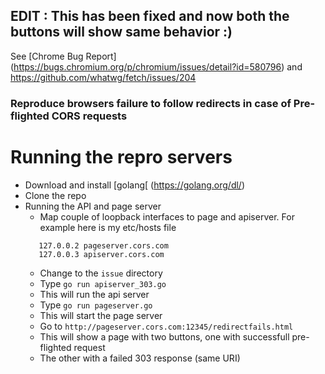 ## EDIT : This has been fixed and now both the buttons will show same behavior :)
See [Chrome Bug Report] (https://bugs.chromium.org/p/chromium/issues/detail?id=580796)
and https://github.com/whatwg/fetch/issues/204

### Reproduce browsers failure to follow redirects in case of Pre-flighted CORS requests

# Running the repro servers
* Download and install [golang[ (https://golang.org/dl/)
* Clone the repo
* Running the API and page server
    + Map couple of loopback interfaces to page and apiserver. For example here is my etc/hosts file
    ```
       127.0.0.2 pageserver.cors.com
       127.0.0.3 apiserver.cors.com
    ```
    + Change to the `issue` directory
    + Type `go run apiserver_303.go`
    + This will run the api server
    + Type `go run pageserver.go`
    + This will start the page server
    + Go to `http://pageserver.cors.com:12345/redirectfails.html`
    + This will show a page with two buttons, one with successfull pre-flighted request
    + The other with a failed 303 response (same URI)

